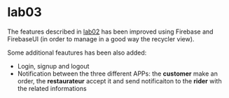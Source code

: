 # lab03

The features described in [lab02](https://github.com/androidmaycry/lab02/README.md) has been improved using Firebase and FirebaseUI (in order to manage in a good way the recycler view).

Some additional feautures has been also added:
  - Login, signup and logout
  - Notification between the three different APPs: the **customer** make an order, the **restaurateur** accept it and send notificaiton to the **rider** with the related informations
